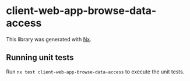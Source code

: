 # client-web-app-browse-data-access

This library was generated with [Nx](https://nx.dev).

## Running unit tests

Run `nx test client-web-app-browse-data-access` to execute the unit tests.
